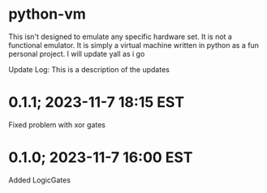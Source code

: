 # python-vm
This isn't designed to emulate any specific hardware set. It is not a functional emulator. It is simply a virtual machine written in python as a fun personal project. I will update yall as i go



Update Log: This is a description of the updates
# 0.1.1; 2023-11-7 18:15 EST
Fixed problem with xor gates
# 0.1.0; 2023-11-7 16:00 EST
Added LogicGates
